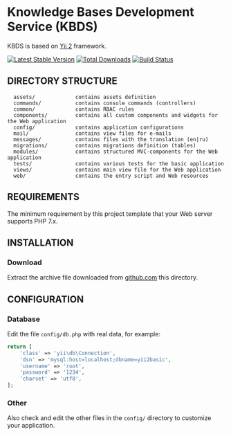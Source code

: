 Knowledge Bases Development Service (KBDS)
============================

KBDS is based on [Yii 2](http://www.yiiframework.com/) framework.

[![Latest Stable Version](https://poser.pugx.org/yiisoft/yii2-app-basic/v/stable.png)](https://packagist.org/packages/yiisoft/yii2-app-basic)
[![Total Downloads](https://poser.pugx.org/yiisoft/yii2-app-basic/downloads.png)](https://packagist.org/packages/yiisoft/yii2-app-basic)
[![Build Status](https://travis-ci.org/yiisoft/yii2-app-basic.svg?branch=master)](https://travis-ci.org/yiisoft/yii2-app-basic)

DIRECTORY STRUCTURE
-------------------

      assets/             contains assets definition
      commands/           contains console commands (controllers)
      common/             contains RBAC rules
      components/         contains all custom components and widgets for the Web application
      config/             contains application configurations
      mail/               contains view files for e-mails
      messages/           contains files with the translation (en|ru)
      migrations/         contains migrations definition (tables)
      modules/            contains structured MVC-components for the Web application
      tests/              contains various tests for the basic application
      views/              contains main view file for the Web application
      web/                contains the entry script and Web resources


REQUIREMENTS
------------

The minimum requirement by this project template that your Web server supports PHP 7.x.


INSTALLATION
------------

### Download

Extract the archive file downloaded from [github.com](https://github.com/LedZeppe1in/kbds/archive/master.zip) this directory.


CONFIGURATION
-------------

### Database

Edit the file `config/db.php` with real data, for example:

```php
return [
    'class' => 'yii\db\Connection',
    'dsn' => 'mysql:host=localhost;dbname=yii2basic',
    'username' => 'root',
    'password' => '1234',
    'charset' => 'utf8',
];
```

### Other

Also check and edit the other files in the `config/` directory to customize your application.